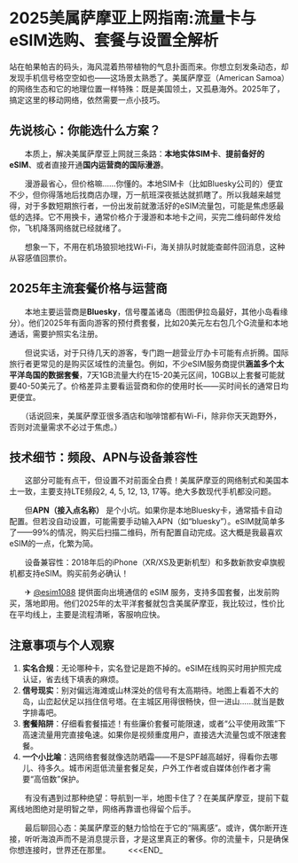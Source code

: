 # 2025美属萨摩亚上网指南:流量卡与eSIM选购、套餐与设置全解析

站在帕果帕吉的码头，海风混着热带植物的气息扑面而来。你想立刻发条动态，却发现手机信号格空空如也——这场景太熟悉了。美属萨摩亚（American Samoa）的网络生态和它的地理位置一样特殊：既是美国领土，又孤悬海外。2025年了，搞定这里的移动网络，依然需要一点小技巧。

## 先说核心：你能选什么方案？

　　本质上，解决美属萨摩亚上网就三条路：**本地实体SIM卡**、**提前备好的eSIM**、或者直接开通**国内运营商的国际漫游**。

　　漫游最省心，但价格嘛……你懂的。本地SIM卡（比如Bluesky公司的）便宜不少，但你得落地后找商店办理，万一航班深夜抵达就抓瞎了。所以我越来越觉得，对于多数短期旅行者，一份出发前就激活好的eSIM流量包，可能是焦虑感最低的选择。它不用换卡，通常价格介于漫游和本地卡之间，买完二维码邮件发给你，飞机降落网络就已经就绪了。

　　想象一下，不用在机场狼狈地找Wi-Fi，海关排队时就能查邮件回消息，这种从容感值回票价。

## 2025年主流套餐价格与运营商

　　本地主要运营商是**Bluesky**，信号覆盖诸岛（图图伊拉岛最好，其他小岛看缘分）。他们2025年有面向游客的预付费套餐，比如20美元左右包几个G流量和本地通话，需要护照实名注册。

　　但说实话，对于只待几天的游客，专门跑一趟营业厅办卡可能有点折腾。国际旅行者更常见的是购买区域性的流量包。例如，不少eSIM服务商提供**涵盖多个太平洋岛国的数据套餐**，7天1GB流量大约在15-20美元区间，10GB以上套餐可能就要40-50美元了。价格差异主要看运营商和你的使用时长——买时间长的通常日均更便宜。

　　（话说回来，美属萨摩亚很多酒店和咖啡馆都有Wi-Fi，除非你天天跑野外，否则对流量需求不必过于焦虑。）

## 技术细节：频段、APN与设备兼容性

　　这部分可能有点干，但设置不对前面全白费！美属萨摩亚的网络制式和美国本土一致，主要支持LTE频段2, 4, 5, 12, 13, 17等。绝大多数现代手机都没问题。

　　但**APN（接入点名称）** 是个小坑。如果你是本地Bluesky卡，通常插卡自动配置。但若没自动设置，可能需要手动输入APN（如“bluesky”）。eSIM就简单多了——99%的情况，购买后扫描二维码，所有配置自动完成。这大概是我最喜欢eSIM的一点，化繁为简。

　　设备兼容性：2018年后的iPhone（XR/XS及更新机型）和多数新款安卓旗舰机都支持eSIM。购买前务必确认！

　　✈ [@esim1088](https://t.me/s/esim1088) 提供面向出境通信的 eSIM 服务，支持多国套餐，出发前购买，落地即用。他们2025年的太平洋套餐就包含美属萨摩亚，我比较过，性价比在平均线上，主要是流程清晰，客服响应快。

## 注意事项与个人观察

1.  **实名合规**：无论哪种卡，实名登记是跑不掉的。eSIM在线购买时用护照完成认证，省去线下填表的麻烦。
2.  **信号现实**：别对偏远海滩或山林深处的信号有太高期待。地图上看着不大的岛，山峦起伏足以挡住信号塔。在主城区用得很畅快，但一进山……就当是数字排毒吧。
3.  **套餐陷阱**：仔细看套餐描述！有些廉价套餐可能限速，或者“公平使用政策”下高速流量用完直接龟速。如果你是视频重度用户，直接选大流量包或不限速套餐。
4.  **一个小比喻**：选网络套餐就像选防晒霜——不是SPF越高越好，得看你去哪儿、待多久。城市闲逛低流量套餐足矣，户外工作者或自媒体创作者才需要“高倍数”保护。

　　有没有遇到过那种绝望：导航到一半，地图卡住了？在美属萨摩亚，提前下载离线地图绝对是明智之举，网络再靠谱也得留个后手。

　　最后聊回心态：美属萨摩亚的魅力恰恰在于它的“隔离感”。或许，偶尔断开连接，听听海浪声而不是消息提示音，才是这里真正的奢侈。你的流量卡，只是确保你想连接时，世界还在那里。
　　<<<END_